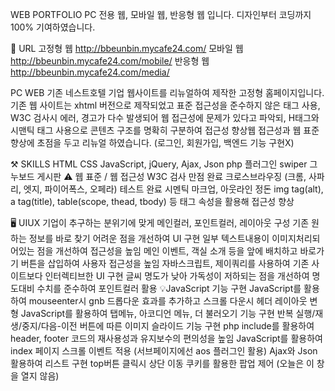WEB PORTFOLIO
PC 전용 웹, 모바일 웹, 반응형 웹 입니다.
디자인부터 코딩까지 100% 기여하였습니다.

🔗 URL
고정형 웹
http://bbeunbin.mycafe24.com/
모바일 웹
http://bbeunbin.mycafe24.com/mobile/
반응형 웹
http://bbeunbin.mycafe24.com/media/

PC WEB
기존 네스트호텔 기업 웹사이트를 리뉴얼하여 제작한 고정형 홈페이지입니다.
기존 웹 사이트는 xhtml 버전으로 제작되었고 표준 접근성을 준수하지 않은 태그 사용, W3C 검사시 에러, 경고가 다수 발생되어
웹 접근성에 문제가 있다고 파악되, H태그와 시맨틱 태그 사용으로 콘텐츠 구조를 명확히 구분하여 접근성 향상웹 접근성과 웹 표준 향상에 초점을 두고 리뉴얼 하였습니다.
(로그인, 회원가입, 백엔드 기능 구현X)

⚒️ SKILLS
HTML
CSS
JavaScript, jQuery, Ajax, Json
php
플러그인
swiper
그누보드 게시판
⚠️ 웹 표준 / 웹 접근성
W3C 검사 만점 완료
크로스브라우징 (크롬, 사파리, 엣지, 파이어폭스, 오페라) 테스트 완료
시멘틱 마크업, 아웃라인 정돈
img tag(alt), a tag(title), table(scope, thead, tbody) 등 태그 속성을 활용해 접근성 향상

🖥️ UIUX
기업이 추구하는 분위기에 맞게 메인컬러, 포인트컬러, 레이아웃 구성
기존 원하는 정보를 바로 찾기 어려운 점을 개선하여 UI 구현
일부 텍스트내용이 이미지처리되어있는 점을 개선하여 접근성을 높임
메인 이벤트, 객실 소개 등을 앞에 배치하고 바로가기 버튼을 삽입하여 사용자 접근성을 높임
자바스크립트, 제이쿼리를 사용하여 기존 사이트보다 인터렉티브한 UI 구현
글씨 명도가 낮아 가독성이 저하되는 점을 개선하여 명도대비 수치를 준수하여 포인트컬러 활용
💡JavaScript 기능 구현
JavaScript를 활용하여 mouseenter시 gnb 드롭다운 효과를 추가하고
스크롤 다운시 헤더 레이아웃 변형
JavaScript를 활용하여 탭메뉴, 아코디언 메뉴, 더 불러오기 기능 구현
반복 실행/재생/중지/다음-이전 버튼에 따른 이미지 슬라이드 기능 구현
php include를 활용하여 header, footer 코드의 재사용성과 유지보수의 편의성을 높임
JavaScript를 활용하여 index 페이지 스크롤 이벤트 적용 (서브페이지에선 aos 플러그인 활용)
Ajax와 Json 활용하여 리스트 구현
top버튼 클릭시 상단 이동
쿠키를 활용한 팝업 제어 (오늘은 이 창을 열지 않음)
